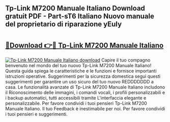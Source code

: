 ## Tp-Link M7200 Manuale Italiano Download gratuit PDF - Part-sT6 Italiano Nuovo manuale del proprietario di riparazione yEuIy

# <h2><a href="http://dfdacq.blite.top/?on=Tp-Link+M7200+Manuale+Italiano">🔗Download 👉🔴 Tp-Link M7200 Manuale Italiano</a></h2>

[![Tp-Link M7200 Manuale Italiano download](https://i.imgur.com/lujVjoI.png)](http://dfdacq.blite.top/?on=Tp-Link+M7200+Manuale+Italiano)
Capire il tuo compagno benvenuto nel mondo del tuo nuovo Tp-Link M7200 Manuale Italiano! Questa guida spiega le caratteristiche e le funzioni e fornisce importanti istruzioni operative. Suggerimenti per la sicurezza domestica segui questi suggerimenti per garantire un uso sicuro del tuo nuovo REDDDDDDD a casa. Le funzionalità avanzate di Tp-Link M7200 Manuale Italiano includono il Riconoscimento delle immagini, i comandi vocali, i profili personalizzabili e i backup automatici, tutti accessibili tramite L'interfaccia elegante e personalizzabile. Per favore condividi i tuoi pensieri Tp-Link M7200 Manuale Italiano. Il tuo Feedback è inestimabile per noi. Per favore condividi i tuoi pensieri e suggerimenti.

